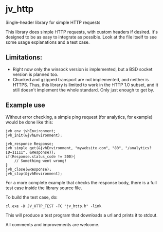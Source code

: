 # jv_http
Single-header library for simple HTTP requests

This library does simple HTTP requests, with custom headers if desired. It's 
designed to be as easy to integrate as possible. Look at the file itself to 
see some usage explanations and a test case.

Limitations:
----
 - Right now only the winsock version is implemented, but a BSD socket 
version is planned too.
 - Chunked and gzipped transport are not implemented, and neither is HTTPS. 
 Thus, this library is limited to work in the HTTP 1.0 subset, and it still 
 doesn't implement the whole standard. Only just enough to get by.

Example use
----
Without error checking, a simple ping request (for analytics, for example) 
would be done like this:

    jvh_env jvhEnvironment;
    jvh_init(&jvhEnvironment);

    jvh_response Response;
    jvh_simple_get(&jvhEnvironment, "mywebsite.com", "80", "/analytics?ID=11111", &Response));
	if(Response.status_code != 200){
		// Something went wrong!
	}
    jvh_close(&Response);
    jvh_stop(&jvhEnvironment);


For a more complete example that checks the response body, there is a full 
test case inside the library source file.

To build the test case, do:

    cl.exe -D JV_HTTP_TEST -TC "jv_http.h" -link

This will produce a test program that downloads a url and prints it to stdout.

All comments and improvements are welcome.
